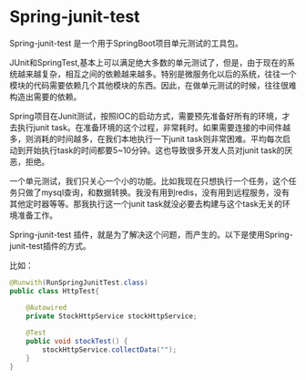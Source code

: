 # Spring-junit-test
Spring-junit-test 是一个用于SpringBoot项目单元测试的工具包。

JUnit和SpringTest,基本上可以满足绝大多数的单元测试了，但是，由于现在的系统越来越复杂，相互之间的依赖越来越多。特别是微服务化以后的系统，往往一个模块的代码需要依赖几个其他模块的东西。因此，在做单元测试的时候，往往很难构造出需要的依赖。

Spring项目在Junit测试，按照IOC的启动方式，需要预先准备好所有的环境，才去执行junit task。在准备环境的这个过程，非常耗时。如果需要连接的中间件越多，则消耗的时间越多，在我们本地执行一下junit task则非常困难。平均每次启动到开始执行task的时间都要5~10分钟。这也导致很多开发人员对junit task的厌恶，拒绝。



一个单元测试，我们只关心一个小的功能。比如我现在只想执行一个任务，这个任务只做了mysql查询，和数据转换。我没有用到redis，没有用到远程服务，没有其他定时器等等。那我执行这一个junit task就没必要去构建与这个task无关的环境准备工作。



Spring-junit-test 插件，就是为了解决这个问题，而产生的。以下是使用Spring-junit-test插件的方式。

比如：

```java
@Runwith(RunSpringJunitTest.class)
public class HttpTest{

	@Autowired
	private StockHttpService stockHttpService;
	
	@Test
	public void stockTest() {
		stockHttpService.collectData("");
	}
}
```